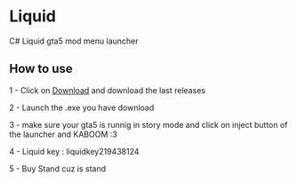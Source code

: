 # Liquid
 C# Liquid gta5 mod menu launcher

 ## How to use

 1 - Click on [Download](https://github.com/BiscuiTheHobkin/Liquid/releases) and download the last releases

 2 - Launch the .exe you have download 

 3 - make sure your gta5 is runnig in story mode and click on inject button of the launcher and KABOOM :3

 4 - Liquid key : liquidkey219438124

5 - Buy Stand cuz is stand

